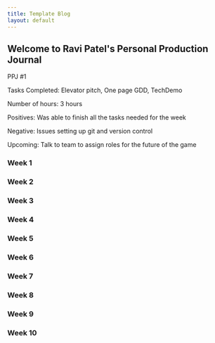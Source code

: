 ```yaml
---
title: Template Blog
layout: default
---
```


## Welcome to Ravi Patel's Personal Production Journal

PPJ #1 

Tasks Completed: Elevator pitch, One page GDD, TechDemo 

Number of hours: 3 hours 

Positives: Was able to finish all the tasks needed for the week 

Negative: Issues setting up git and version control 

Upcoming: Talk to team to assign roles for the future of the game

### Week 1

### Week 2

### Week 3

### Week 4

### Week 5

### Week 6

### Week 7

### Week 8

### Week 9

### Week 10
